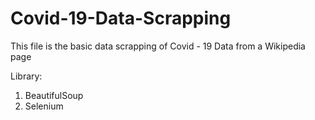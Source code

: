# Covid-19-Data-Scrapping

This file is the basic data scrapping of Covid - 19 Data from a Wikipedia page

Library:

1. BeautifulSoup
2. Selenium
